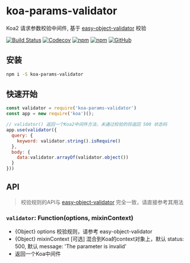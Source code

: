 # koa-params-validator
Koa2 请求参数校验中间件, 基于 [easy-object-validator](https://github.com/peakchen90/easy-object-validator) 校验

[![Build Status](https://travis-ci.org/peakchen90/koa-params-validator.svg?branch=master)](https://travis-ci.org/peakchen90/koa-params-validator)
[![Codecov](https://img.shields.io/codecov/c/github/peakchen90/koa-params-validator.svg)](https://codecov.io/gh/peakchen90/koa-params-validator)
[![npm](https://img.shields.io/npm/v/koa-params-validator.svg)](https://www.npmjs.com/package/koa-params-validator)
[![npm](https://img.shields.io/npm/dt/koa-params-validator.svg)](https://www.npmjs.com/package/koa-params-validator)
[![GitHub](https://img.shields.io/github/license/mashape/apistatus.svg)](https://github.com/peakchen90/koa-params-validator/blob/master/LICENSE)


## 安装
```bash
npm i -S koa-params-validator
```

## 快速开始
```js
const validator = require('koa-params-validator')
const app = new require('koa')();

// validator() 返回一个Koa2中间件方法，未通过校验的将返回 500 状态码
app.use(validator({
  query: {
    keyword: validator.string().isRequire()
  },
  body: {
    data:validator.arrayOf(validator.object())
  }
}))

```

## API
> 校验规则的API与 [easy-object-validator](https://github.com/peakchen90/easy-object-validator) 完全一致，请直接参考其用法

### **`validator`: Function(options, mixinContext)**
  - {Object} options 校验规则，请参考 easy-object-validator
  - {Object} mixinContext [可选] 混合到Koa的context对象上，默认 status: 500, 默认 message: 'The parameter is invalid'
  - 返回一个Koa中间件


